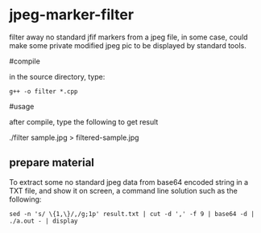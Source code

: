 # jpeg-marker-filter
filter away no standard jfif markers from a jpeg file, in some case, could make some private modified jpeg pic to be displayed by standard tools.

#compile

in the source directory, type:

    g++ -o filter *.cpp
  
#usage

after compile, type the following to get result

   ./filter sample.jpg > filtered-sample.jpg

## prepare material

To extract some no standard jpeg data from base64 encoded string in a TXT file, and show it on screen, 
a command line solution such as the following:

    sed -n 's/ \{1,\}/,/g;1p' result.txt | cut -d ',' -f 9 | base64 -d | ./a.out - | display
